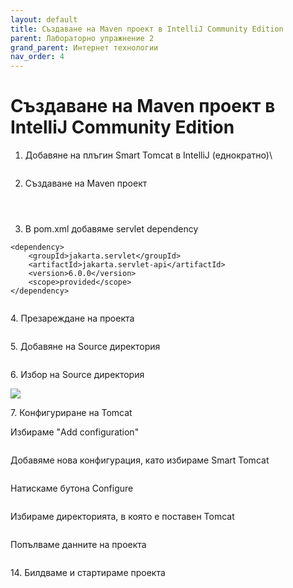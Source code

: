 ```yaml
---
layout: default
title: Създаване на Maven проект в IntelliJ Community Edition
parent: Лабораторно упражнение 2
grand_parent: Интернет технологии
nav_order: 4
---
```


# Създаване на Maven проект в IntelliJ Community Edition

1. Добавяне на плъгин Smart Tomcat в IntelliJ (еднократно)\


<figure><img src="../../../assets/1.png" alt=""><figcaption></figcaption></figure>

2. Създаване на Maven проект

<figure><img src="../../../assets/image (82).png" alt=""><figcaption></figcaption></figure>

<figure><img src="../../../assets/image (40).png" alt=""><figcaption></figcaption></figure>

<figure><img src="../../../assets/image (42).png" alt=""><figcaption></figcaption></figure>

3. В pom.xml добавяме servlet dependency

```
<dependency>
    <groupId>jakarta.servlet</groupId>
    <artifactId>jakarta.servlet-api</artifactId>
    <version>6.0.0</version>
    <scope>provided</scope>
</dependency>
```

<figure><img src="../../../assets/image (58).png" alt=""><figcaption></figcaption></figure>

4\. Презареждане на проекта

<figure><img src="../../../assets/image (34).png" alt=""><figcaption></figcaption></figure>

5\. Добавяне на Source директория

<figure><img src="../../../assets/image (51).png" alt=""><figcaption></figcaption></figure>

6\.  Избор на Source директория

![](<../../../assets/image (30).png>)

7\. Конфигуриране на Tomcat

Избираме "Add configuration"

<figure><img src="../../../assets/image (85).png" alt=""><figcaption></figcaption></figure>

Добавяме нова конфигурация, като избираме Smart Tomcat

<figure><img src="../../../assets/image (41).png" alt=""><figcaption></figcaption></figure>

Натискаме бутона Configure

<figure><img src="../../../assets/image (24).png" alt=""><figcaption></figcaption></figure>

Избираме директорията, в която е поставен Tomcat

<figure><img src="../../../assets/image (47).png" alt=""><figcaption></figcaption></figure>

Попълваме данните на проекта

<figure><img src="../../../assets/image (54).png" alt=""><figcaption></figcaption></figure>

14\. Билдваме и стартираме проекта
